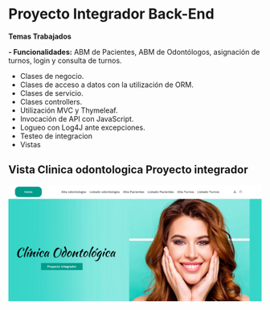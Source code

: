 # Proyecto Integrador Back-End

**Temas Trabajados**

**- Funcionalidades:** ABM de Pacientes, ABM de Odontólogos, asignación de turnos, login y consulta de turnos.

- Clases de negocio.
- Clases de acceso a datos con la utilización de ORM.
- Clases de servicio.
- Clases controllers.
- Utilización MVC y Thymeleaf.
- Invocación de API con JavaScript.
- Logueo con Log4J ante excepciones.
- Testeo de integracion 
- Vistas 


## Vista Clinica odontologica Proyecto integrador

![Image](https://github.com/LinaHuertas7/Proyecto-Integrador-Back-End/blob/master/proyecto-integrador/proyecto-integrador/src/main/resources/static/img/vistaProyectoIntegrador.PNG)
